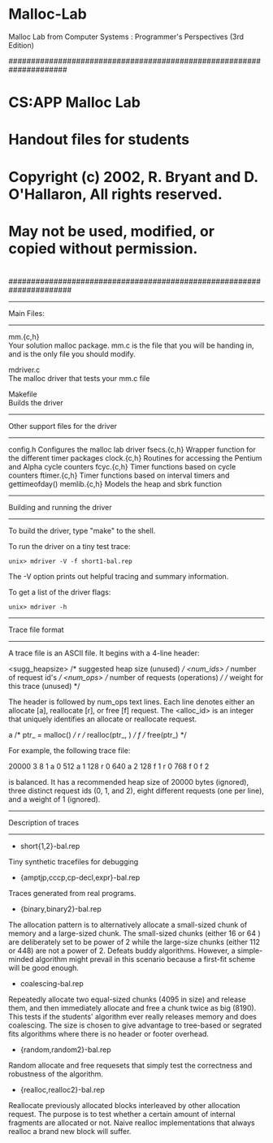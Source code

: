 # Malloc-Lab
Malloc Lab from Computer Systems : Programmer's Perspectives (3rd Edition)


#####################################################################
# CS:APP Malloc Lab
# Handout files for students
#
# Copyright (c) 2002, R. Bryant and D. O'Hallaron, All rights reserved.
# May not be used, modified, or copied without permission.
#
######################################################################

***********
Main Files:
***********

mm.{c,h}	
	Your solution malloc package. mm.c is the file that you
	will be handing in, and is the only file you should modify.

mdriver.c	
	The malloc driver that tests your mm.c file

Makefile	
	Builds the driver

**********************************
Other support files for the driver
**********************************

config.h	Configures the malloc lab driver
fsecs.{c,h}	Wrapper function for the different timer packages
clock.{c,h}	Routines for accessing the Pentium and Alpha cycle counters
fcyc.{c,h}	Timer functions based on cycle counters
ftimer.{c,h}	Timer functions based on interval timers and gettimeofday()
memlib.{c,h}	Models the heap and sbrk function

*******************************
Building and running the driver
*******************************
To build the driver, type "make" to the shell.

To run the driver on a tiny test trace:

	unix> mdriver -V -f short1-bal.rep

The -V option prints out helpful tracing and summary information.

To get a list of the driver flags:

	unix> mdriver -h

********************
Trace file format
********************

A trace file is an ASCII file. It begins with a 4-line header:

<sugg_heapsize>   /* suggested heap size (unused) */
<num_ids>         /* number of request id's */
<num_ops>         /* number of requests (operations) */
<weight>          /* weight for this trace (unused) */

The header is followed by num_ops text lines. Each line denotes either
an allocate [a], reallocate [r], or free [f] request. The <alloc_id>
is an integer that uniquely identifies an allocate or reallocate
request.

a <id> <bytes>  /* ptr_<id> = malloc(<bytes>) */
r <id> <bytes>  /* realloc(ptr_<id>, <bytes>) */ 
f <id>          /* free(ptr_<id>) */

For example, the following trace file:

<beginning of file>
20000
3
8
1
a 0 512
a 1 128
r 0 640
a 2 128
f 1
r 0 768
f 0
f 2
<end of file>

is balanced. It has a recommended heap size of 20000 bytes (ignored),
three distinct request ids (0, 1, and 2), eight different requests
(one per line), and a weight of 1 (ignored).

************************
Description of traces
************************

* short{1,2}-bal.rep

Tiny synthetic tracefiles for debugging

* {amptjp,cccp,cp-decl,expr}-bal.rep

Traces generated from real programs.

* {binary,binary2}-bal.rep

The allocation pattern is to alternatively allocate a small-sized
chunk of memory and a large-sized chunk. The small-sized chunks
(either 16 or 64 ) are deliberately set to be power of 2 while the
large-size chunks (either 112 or 448) are not a power of 2. Defeats
buddy algorithms. However, a simple-minded algorithm might prevail in
this scenario because a first-fit scheme will be good enough.

* coalescing-bal.rep

Repeatedly allocate two equal-sized chunks (4095 in size) and release
them, and then immediately allocate and free a chunk twice as big
(8190). This tests if the students' algorithm ever really releases
memory and does coalescing. The size is chosen to give advantage to
tree-based or segrated fits algorithms where there is no header or
footer overhead.

* {random,random2}-bal.rep
	
Random allocate and free requesets that simply test the correctness
and robustness of the algorithm.


* {realloc,realloc2}-bal.rep
	
Reallocate previously allocated blocks interleaved by other allocation
request. The purpose is to test whether a certain amount of internal
fragments are allocated or not. Naive realloc implementations that
always realloc a brand new block will suffer.
